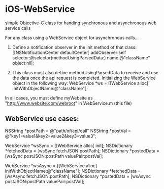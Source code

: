 iOS-WebService
==============

simple Objective-C class for handing synchronous and asynchronous web service calls

 For any class using a WebService object for asynchronous calls...
 
 1) Define a notification observer in the init method of that class:
 [[NSNotificationCenter defaultCenter] addObserver:self selector:@selector(methodUsingParsedData:) name:@"className" object:nil];
 
 2) This class must also define methodUsingParsedData to receive and use the data once the api request is completed.
 Initializing the WebService object in the following way: WebService *ws = [[WebService alloc] initWithObjectName:@"className"];
 
 In all cases, you must define myWebsite as "http://www.website.com/webroot" in WebService.m (this file)
 
 ## WebService use cases:
 
 NSString *postPath = @"path/of/api/call"
 NSString *postVal = @"key1=value1&key2=value2&key3=value3";
 
 WebService *wsSync = [[WebService alloc] init];
 NSDictionary *fetchedData = [wsSync fetchJSON:postPath];
 NSDictionary *postedData = [wsSync postJSON:postPath valuePair:postVal];
 
 WebService *wsAsync = [[WebService alloc] initWithObjectName:@"className"];
 NSDictionary *fetchedData = [wsAsync fetchJSON:postPath];
 NSDictionary *postedData = [wsAsync postJSON:postPath valuePair:postVal];